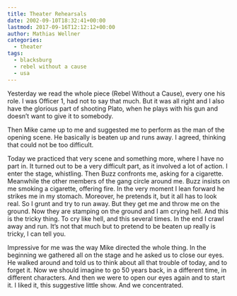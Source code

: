 ```yaml
---
title: Theater Rehearsals
date: 2002-09-10T18:32:41+00:00
lastmod: 2017-09-16T12:12:12+00:00
author: Mathias Wellner
categories:
  - theater
tags:
  - blacksburg
  - rebel without a cause
  - usa
---
```

Yesterday we read the whole piece (Rebel Without a Cause), every one his role. I was Officer 1, had not to say that much. But it was all right and I also have the glorious part of shooting Plato, when he plays with his gun and doesn&#8217;t want to give it to somebody.

Then Mike came up to me and suggested me to perform as the man of the opening scene. He basically is beaten up and runs away. I agreed, thinking that could not be too difficult.

Today we practiced that very scene and something more, where I have no part in. It turned out to be a very difficult part, as it involved a lot of action. I enter the stage, whistling. Then Buzz confronts me, asking for a cigarette. Meanwhile the other members of the gang circle around me. Buzz insists on me smoking a cigarette, offering fire. In the very moment I lean forward he strikes me in my stomach. Moreover, he pretends it, but it all has to look real. So I grunt and try to run away. But they get me and throw me on the ground. Now they are stamping on the ground and I am crying hell. And this is the tricky thing. To cry like hell, and this several times. In the end I crawl away and run. It&#8217;s not that much but to pretend to be beaten up really is tricky, I can tell you.

Impressive for me was the way Mike directed the whole thing. In the beginning we gathered all on the stage and he asked us to close our eyes. He walked around and told us to think about all that trouble of today, and to forget it. Now we should imagine to go 50 years back, in a different time, in different characters. And then we were to open our eyes again and to start it. I liked it, this suggestive little show. And we concentrated.